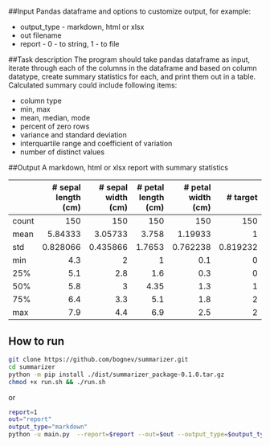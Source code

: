 # 

##Input
Pandas dataframe and options to customize output, for example:
* output_type - markdown, html or xlsx
* out filename
* report - 0 - to string, 1 - to file

##Task description
The program should take pandas dataframe as input, iterate through each of the columns in the
dataframe and based on column datatype, create summary statistics for each, and print them out
in a table.
Calculated summary could include following items:
* column type
* min, max
* mean, median, mode
* percent of zero rows
* variance and standard deviation
* interquartile range and coefficient of variation
* number of distinct values 


##Output
A markdown, html or xlsx report with summary statistics

|       |  # sepal length (cm) |  # sepal width (cm) |   # petal length (cm) | #  petal width (cm) |  #   target |
|:------|--------------------:|-------------------:|--------------------:|-------------------:|-----------:|
| count |          150        |         150        |            150      |         150        | 150        |
| mean  |            5.84333  |           3.05733  |              3.758  |           1.19933  |   1        |
| std   |            0.828066 |           0.435866 |              1.7653 |           0.762238 |   0.819232 |
| min   |            4.3      |           2        |              1      |           0.1      |   0        |
| 25%   |            5.1      |           2.8      |              1.6    |           0.3      |   0        |
| 50%   |            5.8      |           3        |              4.35   |           1.3      |   1        |
| 75%   |            6.4      |           3.3      |              5.1    |           1.8      |   2        |
| max   |            7.9      |           4.4      |              6.9    |           2.5      |   2        |

## How to run
```bash
git clone https://github.com/bognev/summarizer.git
cd summarizer
python -m pip install ./dist/summarizer_package-0.1.0.tar.gz
chmod +x run.sh && ./run.sh
```
or 
```bash
report=1
out="report"
output_type="markdown"
python -u main.py  --report=$report --out=$out --output_type=$output_type
```